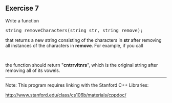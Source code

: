 Exercise 7
---------- 

Write a function

<pre>
string removeCharacters(string str, string remove);
</pre>

that returns a new string consisting of the characters in **str** after removing all instances of the characters in **remove**. For example, if you call

<pre>

</pre>

the function should return "**cntrrvltnrs**", which is the original string after removing all of its vowels.

---

Note: This program requires linking with the Stanford C++ Libraries:

http://www.stanford.edu/class/cs106b/materials/cppdoc/